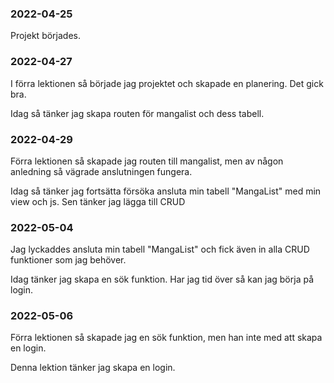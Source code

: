 ### 2022-04-25
Projekt börjades.

### 2022-04-27
I förra lektionen så började jag projektet och skapade en planering. Det gick bra.

Idag så tänker jag skapa routen för mangalist och dess tabell.

### 2022-04-29
Förra lektionen så skapade jag routen till mangalist, men av någon anledning så vägrade anslutningen fungera.

Idag så tänker jag fortsätta försöka ansluta min tabell "MangaList" med min view och js. Sen tänker jag lägga till CRUD

### 2022-05-04
Jag lyckaddes ansluta min tabell "MangaList" och fick även in alla CRUD funktioner som jag behöver.

Idag tänker jag skapa en sök funktion. Har jag tid över så kan jag börja på login.

### 2022-05-06
Förra lektionen så skapade jag en sök funktion, men han inte med att skapa en login.

Denna lektion tänker jag skapa en login.